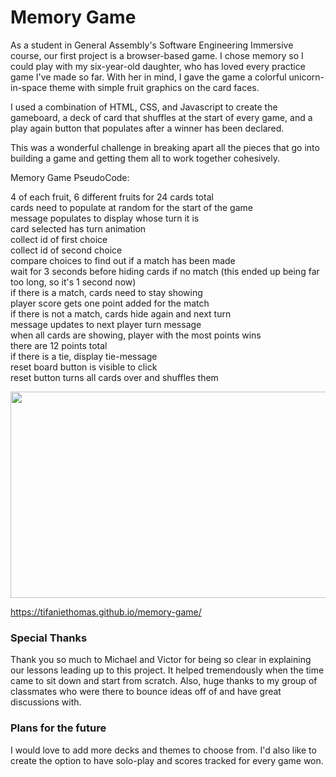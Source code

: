 <h1>Memory Game</h1>

As a student in General Assembly's Software Engineering Immersive course, our first project is a browser-based game. I chose memory so I could play with my six-year-old daughter, who has loved every practice game I've made so far. With her in mind, I gave the game a colorful unicorn-in-space theme with simple fruit graphics on the card faces. 

I used a combination of HTML, CSS, and Javascript to create the gameboard, a deck of card that shuffles at the start of every game, and a play again button that populates after a winner has been declared. 

This was a wonderful challenge in breaking apart all the pieces that go into building a game and getting them all to work together cohesively. 

Memory Game PseudoCode:

4 of each fruit, 6 different fruits for 24 cards total<br>
cards need to populate at random for the start of the game<br>
message populates to display whose turn it is<br>
card selected has turn animation<br>
collect id of first choice<br>
collect id of second choice<br>
compare choices to find out if a match has been made<br>
wait for 3 seconds before hiding cards if no match (this ended up being far too long, so it's 1 second now)<br>
if there is a match, cards need to stay showing<br>
player score gets one point added for the match<br>
if there is not a match, cards hide again and next turn<br>
message updates to next player turn message<br>
when all cards are showing, player with the most points wins<br>
there are 12 points total<br>
if there is a tie, display tie-message<br>
reset board button is visible to click<br>
reset button turns all cards over and shuffles them


<img src="https://i.imgur.com/JwCY7dg.png" width="708" height="330">


https://tifaniethomas.github.io/memory-game/

<h3>Special Thanks</h3>
Thank you so much to Michael and Victor for being so clear in explaining our lessons leading up to this project. It helped tremendously when the time came to sit down and start from scratch. Also, huge thanks to my group of classmates who were there to bounce ideas off of and have great discussions with.

<h3>Plans for the future</h3>
I would love to add more decks and themes to choose from. I'd also like to create the option to have solo-play and scores tracked for every game won.